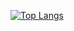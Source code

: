 [![Top Langs](https://github-readme-stats.vercel.app/api/top-langs/?username=baranzen&theme=radical&layout=compact)](https://github.com/baranzen/github-readme-stats)
